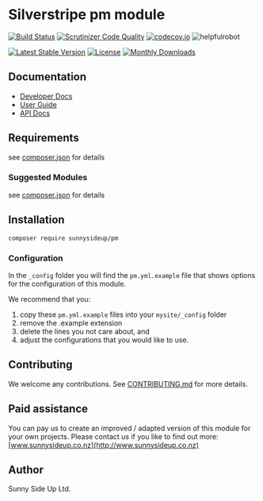 # Silverstripe pm module
[![Build Status](https://travis-ci.org/sunnysideup/silverstripe-pm.svg?branch=master)](https://travis-ci.org/sunnysideup/silverstripe-pm)
[![Scrutinizer Code Quality](https://scrutinizer-ci.com/g/sunnysideup/silverstripe-pm/badges/quality-score.png?b=master)](https://scrutinizer-ci.com/g/sunnysideup/silverstripe-pm/?branch=master)
[![codecov.io](https://codecov.io/github/sunnysideup/silverstripe-pm/coverage.svg?branch=master)](https://codecov.io/github/sunnysideup/silverstripe-pm?branch=master)
![helpfulrobot](https://helpfulrobot.io/sunnysideup/pm/badge)

[![Latest Stable Version](https://poser.pugx.org/sunnysideup/pm/version)](https://packagist.org/packages/sunnysideup/pm)
[![License](https://poser.pugx.org/sunnysideup/pm/license)](https://packagist.org/packages/sunnysideup/pm)
[![Monthly Downloads](https://poser.pugx.org/sunnysideup/pm/d/monthly)](https://packagist.org/packages/sunnysideup/pm)


## Documentation



 * [Developer Docs](docs/en/INDEX.md)
 * [User Guide](docs/en/userguide.md)
 * [API Docs](http://docs.ssmods.com/sunnysideup/pm)

## Requirements



see [composer.json](composer.json) for details

### Suggested Modules



see [composer.json](composer.json) for details


## Installation


```
composer require sunnysideup/pm
```

### Configuration



In the `_config` folder you will find the `pm.yml.example`
file that shows options for the configuration of this module.

We recommend that you:

  1. copy these `pm.yml.example` files into your
`mysite/_config` folder
  2. remove the .example extension
  3. delete the lines you not care about, and
  4. adjust the configurations that you would like to use.


## Contributing



We welcome any contributions. See [CONTRIBUTING.md](CONTRIBUTING.md) for more details.

## Paid assistance



You can pay us to create an improved / adapted version of this module for your own projects.  Please contact us if you like to find out more: [www.sunnysideup.co.nz](http://www.sunnysideup.co.nz)

## Author



Sunny Side Up Ltd.

